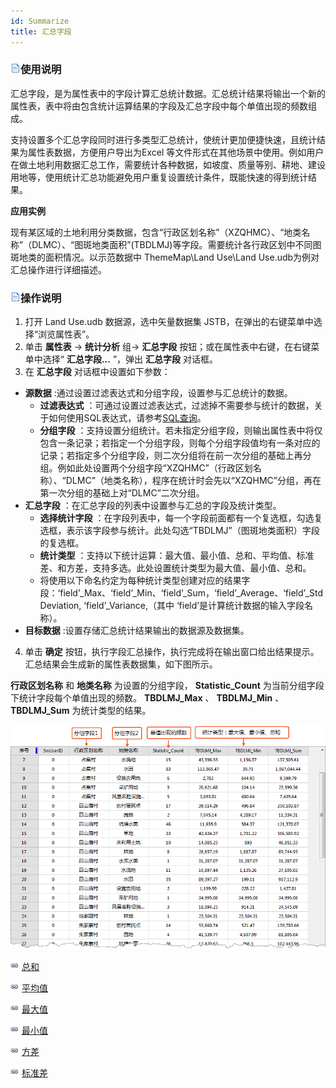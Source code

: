 ```yaml
---
id: Summarize
title: 汇总字段
---
```

### ![](../../img/read.gif)使用说明

汇总字段，是为属性表中的字段计算汇总统计数据。汇总统计结果将输出一个新的属性表，表中将由包含统计运算结果的字段及汇总字段中每个单值出现的频数组成。

支持设置多个汇总字段同时进行多类型汇总统计，使统计更加便捷快速，且统计结果为属性表数据，方便用户导出为Excel
等文件形式在其他场景中使用。例如用户在做土地利用数据汇总工作，需要统计各种数据，如坡度、质量等别、耕地、建设用地等，使用统计汇总功能避免用户重复设置统计条件，既能快速的得到统计结果。

**应用实例**

现有某区域的土地利用分类数据，包含“行政区划名称”（XZQHMC）、“地类名称”（DLMC）、“图斑地类面积”(TBDLMJ)等字段。需要统计各行政区划中不同图斑地类的面积情况。以示范数据中
ThemeMap\Land Use\Land Use.udb为例对汇总操作进行详细描述。

### ![](../../img/read.gif)操作说明

  1. 打开 Land Use.udb 数据源，选中矢量数据集 JSTB，在弹出的右键菜单中选择“浏览属性表”。 
  2. 单击 **属性表** -> **统计分析** 组-> **汇总字段** 按钮；或在属性表中右键，在右键菜单中选择“ **汇总字段...** ”，弹出 **汇总字段** 对话框。
  3. 在 **汇总字段** 对话框中设置如下参数： 
  * **源数据** :通过设置过滤表达式和分组字段，设置参与汇总统计的数据。 
    * **过滤表达式** ：可通过设置过滤表达式，过滤掉不需要参与统计的数据，关于如何使用SQL表达式，请参考[SQL查询](../../Query/SQLQuery.htm)。
    * **分组字段** ：支持设置分组统计。若未指定分组字段，则输出属性表中将仅包含一条记录；若指定一个分组字段，则每个分组字段值均有一条对应的记录；若指定多个分组字段，则二次分组将在前一次分组的基础上再分组。例如此处设置两个分组字段“XZQHMC”（行政区划名称）、“DLMC”（地类名称），程序在统计时会先以“XZQHMC”分组，再在第一次分组的基础上对“DLMC”二次分组。
  * **汇总字段** ：在汇总字段的列表中设置参与汇总的字段及统计类型。 
    * **选择统计字段** ：在字段列表中，每一个字段前面都有一个复选框，勾选复选框，表示该字段参与统计。此处勾选“TBDLMJ”（图斑地类面积）字段的复选框。
    * **统计类型** ：支持以下统计运算：最大值、最小值、总和、平均值、标准差、和方差，支持多选。此处设置统计类型为最大值、最小值、总和。
    * 将使用以下命名约定为每种统计类型创建对应的结果字段：‘field’_Max、‘field’_Min、‘field’_Sum，‘field’_Average、‘field’_StdDeviation, ‘field’_Variance,（其中 ‘field’是计算统计数据的输入字段名称）。
  * **目标数据** :设置存储汇总统计结果输出的数据源及数据集。
  4. 单击 **确定** 按钮，执行字段汇总操作，执行完成将在输出窗口给出结果提示。汇总结果会生成新的属性表数据集，如下图所示。 

**行政区划名称** 和 **地类名称** 为设置的分组字段， **Statistic_Count** 为当前分组字段下统计字段每个单值出现的频数。
**TBDLMJ_Max** 、 **TBDLMJ_Min** 、 **TBDLMJ_Sum** 为统计类型的结果。

![](img/summarizeResult.png)  

![](../../img/smalltitle.png) [总和](SumButton.htm)

![](../../img/smalltitle.png) [平均值](AverageButton.htm)

![](../../img/smalltitle.png) [最大值](MaxButton.htm)

![](../../img/smalltitle.png) [最小值](MinButton.htm)

![](../../img/smalltitle.png) [方差](VarianceButton.htm)

![](../../img/smalltitle.png) [标准差](StdDeviationButton.htm)



